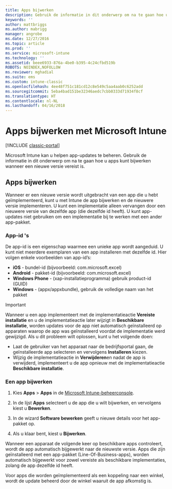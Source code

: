 ```yaml
---
title: Apps bijwerken
description: Gebruik de informatie in dit onderwerp om na te gaan hoe u apps kunt bijwerken wanneer een nieuwe versie vereist is.
keywords: ''
author: mattbriggs
ms.author: mabrigg
manager: angrobe
ms.date: 12/27/2016
ms.topic: article
ms.prod: ''
ms.service: microsoft-intune
ms.technology: ''
ms.assetid: beee6933-876a-4be0-b395-4c24cfbd519b
ROBOTS: NOINDEX,NOFOLLOW
ms.reviewer: mghadial
ms.suite: ems
ms.custom: intune-classic
ms.openlocfilehash: 4ee48f751c181cd12c8e549c5aa4aab0c6252add
ms.sourcegitcommit: 5eba4bad151be32346aedc7cbb0333d71934f8cf
ms.translationtype: HT
ms.contentlocale: nl-NL
ms.lasthandoff: 04/16/2018
---
```

# <a name="update-apps-using-microsoft-intune"></a>Apps bijwerken met Microsoft Intune

[!INCLUDE [classic-portal](../includes/classic-portal.md)]

Microsoft Intune kan u helpen app-updates te beheren. Gebruik de informatie in dit onderwerp om na te gaan hoe u apps kunt bijwerken wanneer een nieuwe versie vereist is.

## <a name="how-to-update-apps"></a>Apps bijwerken
Wanneer er een nieuwe versie wordt uitgebracht van een app die u hebt geïmplementeerd, kunt u met Intune de app bijwerken en de nieuwere versie implementeren. U kunt een implementatie alleen vervangen door een nieuwere versie van dezelfde app (die dezelfde id heeft). U kunt app-updates niet gebruiken om een implementatie bij te werken met een ander app-pakket.

### <a name="app-identifiers"></a>App-id 's
De app-id is een eigenschap waarmee een unieke app wordt aangeduid. U kunt niet meerdere exemplaren van een app installeren met dezelfde id. Hier volgen enkele voorbeelden van app-id’s:

- **iOS** - bundel-id (bijvoorbeeld: com.microsoft.excel)
- **Android** - pakket-id (bijvoorbeeld: com.microsoft.excel)
- **Windows Phone** - (xap-installatieprogramma) gebruik product-id (GUID)
- **Windows** - (appx/appxbundle), gebruik de volledige naam van het pakket



> [!IMPORTANT]
> Wanneer u een app implementeert met de implementatieactie **Vereiste installatie** en u de implementatieactie later wijzigt in **Beschikbare installatie**, worden updates voor de app niet automatisch geïnstalleerd op apparaten waarop de app was geïnstalleerd voordat de implementatie werd gewijzigd. Als u dit probleem wilt oplossen, kunt u het volgende doen:
>
> -   Laat de gebruiker van het apparaat naar de bedrijfsportal gaan, de geïnstalleerde app selecteren en vervolgens **Installeren** kiezen.
> -   Wijzig de implementatieactie in **Verwijderen**en nadat de app is verwijderd, implementeert u de app opnieuw met de implementatieactie **Beschikbare installatie**.

### <a name="to-update-an-app"></a>Een app bijwerken

1.  Kies **Apps** &gt; **Apps** in de [Microsoft Intune-beheerconsole](https://manage.microsoft.com).

2.  In de lijst **Apps** selecteert u de app die u wilt bijwerken, en vervolgens kiest u **Bewerken**.

3.  In de wizard **Software bewerken** geeft u nieuwe details voor het app-pakket op.

4.  Als u klaar bent, kiest u **Bijwerken**.

Wanneer een apparaat de volgende keer op beschikbare apps controleert, wordt de app automatisch bijgewerkt naar de nieuwste versie.
Apps die zijn geïnstalleerd met een app-pakket (Line-Of-Business-apps), worden automatisch bijgewerkt voor zowel vereiste als beschikbare implementaties, zolang de app dezelfde id heeft.

Voor apps die worden geïmplementeerd als een koppeling naar een winkel, wordt de update beheerd door de winkel waaruit de app afkomstig is.

